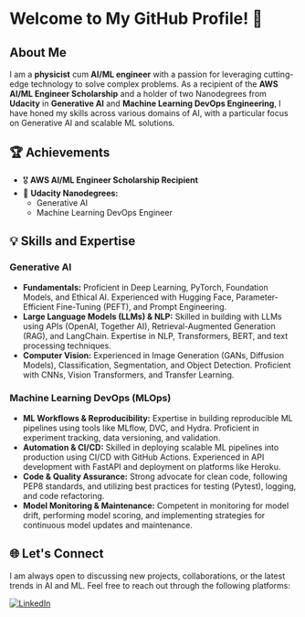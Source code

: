 # Welcome to My GitHub Profile\! 👋

## About Me

I am a **physicist** cum **AI/ML engineer** with a passion for leveraging cutting-edge technology to solve complex problems. As a recipient of the **AWS AI/ML Engineer Scholarship** and a holder of two Nanodegrees from **Udacity** in **Generative AI** and **Machine Learning DevOps Engineering**, I have honed my skills across various domains of AI, with a particular focus on Generative AI and scalable ML solutions.

## 🏆 Achievements

  - 🎖 **AWS AI/ML Engineer Scholarship Recipient**
  - 📜 **Udacity Nanodegrees:**
      - Generative AI
      - Machine Learning DevOps Engineer

## 💡 Skills and Expertise

### Generative AI

  - **Fundamentals:** Proficient in Deep Learning, PyTorch, Foundation Models, and Ethical AI. Experienced with Hugging Face, Parameter-Efficient Fine-Tuning (PEFT), and Prompt Engineering.
  - **Large Language Models (LLMs) & NLP:** Skilled in building with LLMs using APIs (OpenAI, Together AI), Retrieval-Augmented Generation (RAG), and LangChain. Expertise in NLP, Transformers, BERT, and text processing techniques.
  - **Computer Vision:** Experienced in Image Generation (GANs, Diffusion Models), Classification, Segmentation, and Object Detection. Proficient with CNNs, Vision Transformers, and Transfer Learning.

### Machine Learning DevOps (MLOps)

  - **ML Workflows & Reproducibility:** Expertise in building reproducible ML pipelines using tools like MLflow, DVC, and Hydra. Proficient in experiment tracking, data versioning, and validation.
  - **Automation & CI/CD:** Skilled in deploying scalable ML pipelines into production using CI/CD with GitHub Actions. Experienced in API development with FastAPI and deployment on platforms like Heroku.
  - **Code & Quality Assurance:** Strong advocate for clean code, following PEP8 standards, and utilizing best practices for testing (Pytest), logging, and code refactoring.
  - **Model Monitoring & Maintenance:** Competent in monitoring for model drift, performing model scoring, and implementing strategies for continuous model updates and maintenance.

## 🌐 Let's Connect

I am always open to discussing new projects, collaborations, or the latest trends in AI and ML. Feel free to reach out through the following platforms:

[![LinkedIn](https://img.shields.io/badge/LinkedIn-Connect-blue)](https://www.linkedin.com/in/dinesh-bishwakarma-6521261a4/)

<!---
dinesh-bk/dinesh-bk is a ✨ special ✨ repository because its `README.md` (this file) appears on your GitHub profile.
You can click the Preview link to take a look at your changes.
--->
